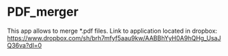 # PDF_merger
This app allows to merge *.pdf files.
Link to application located in dropbox: https://www.dropbox.com/sh/brh7mfyf5aau9kw/AABBhYyH0A9hQHg_UsaJQ36va?dl=0
